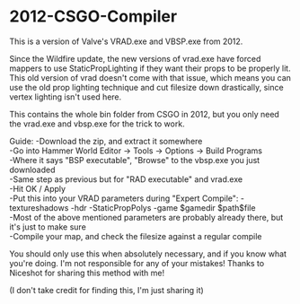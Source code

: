# 2012-CSGO-Compiler
This is a version of Valve's VRAD.exe and VBSP.exe from 2012.

Since the Wildfire update, the new versions of vrad.exe have forced mappers to use StaticPropLighting if they want their props to be properly lit.
This old version of vrad doesn't come with that issue, which means you can use the old prop lighting technique and cut filesize down drastically, since vertex lighting isn't used here.

This contains the whole bin folder from CSGO in 2012, but you only need the vrad.exe and vbsp.exe for the trick to work.

Guide:
-Download the zip, and extract it somewhere  
-Go into Hammer World Editor -> Tools -> Options -> Build Programs  
-Where it says "BSP executable", "Browse" to the vbsp.exe you just downloaded  
-Same step as previous but for "RAD executable" and vrad.exe  
-Hit OK / Apply  
-Put this into your VRAD parameters during "Expert Compile": -textureshadows -hdr -StaticPropPolys -game $gamedir $path\$file  
-Most of the above mentioned parameters are probably already there, but it's just to make sure  
-Compile your map, and check the filesize against a regular compile  

You should only use this when absolutely necessary, and if you know what you're doing. I'm not responsible for any of your mistakes!
Thanks to Niceshot for sharing this method with me!

(I don't take credit for finding this, I'm just sharing it)
